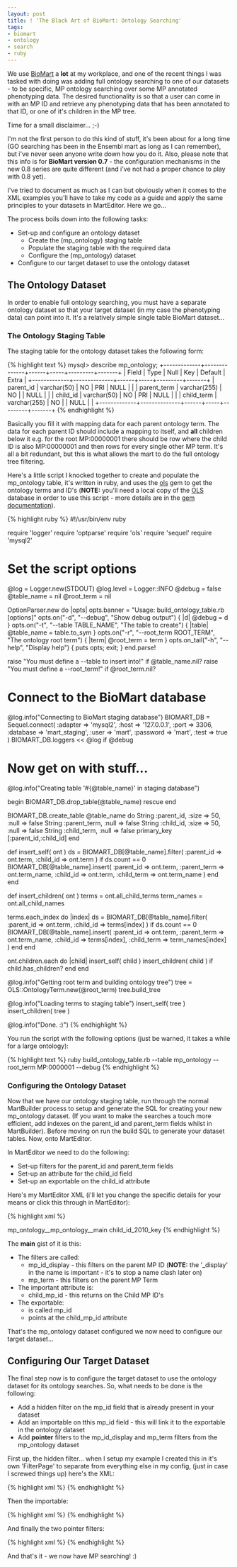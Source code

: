```yaml
---
layout: post
title: ! 'The Black Art of BioMart: Ontology Searching'
tags:
- biomart
- ontology
- search
- ruby
---
```


We use [BioMart](http://www.biomart.org) a **lot** at my workplace, and one of the recent things I was tasked with
doing was adding full ontology searching to one of our datasets - to be specific, MP ontology searching over some
MP annotated phenotyping data.  The desired functionality is so that a user can come in with an MP ID and retrieve
any phenotyping data that has been annotated to that ID, or one of it's children in the MP tree.

Time for a small disclaimer... ;-)

I'm not the first person to do this kind of stuff, it's been about for a long time (GO searching has been in the
Ensembl mart as long as I can remember), but i've never seen anyone write down how you do it.  Also, please note
that this info is for **BioMart version 0.7** - the configuration mechanisms in the new 0.8 series are quite
different (and i've not had a proper chance to play with 0.8 yet).

I've tried to document as much as I can but obviously when it comes to the XML examples
you'll have to take my code as a guide and apply the same principles to your datasets in MartEditor.  Here we go...

The process boils down into the following tasks:

* Set-up and configure an ontology dataset
  * Create the (mp\_ontology) staging table
  * Populate the staging table with the required data
  * Configure the (mp\_ontology) dataset
* Configure to our target dataset to use the ontology dataset

## The Ontology Dataset

In order to enable full ontology searching, you must have a separate ontology dataset so that your target dataset
(in my case the phenotyping data) can point into it.  It's a relatively simple single table BioMart dataset...

### The Ontology Staging Table

The staging table for the ontology dataset takes the following form:

{% highlight text %}
mysql> describe mp_ontology;
+-------------+--------------+------+-----+---------+-------+
| Field       | Type         | Null | Key | Default | Extra |
+-------------+--------------+------+-----+---------+-------+
| parent_id   | varchar(50)  | NO   | PRI | NULL    |       |
| parent_term | varchar(255) | NO   |     | NULL    |       |
| child_id    | varchar(50)  | NO   | PRI | NULL    |       |
| child_term  | varchar(255) | NO   |     | NULL    |       |
+-------------+--------------+------+-----+---------+-------+
{% endhighlight %}

Basically you fill it with mapping data for each parent ontology term.  The data for each parent ID should include
a mapping to itself, and **all** children below it e.g. for the root MP:00000001 there should be row where the child ID
is also MP:00000001 and then rows for every single other MP term.  It's all a bit redundant, but this is what allows
the mart to do the full ontology tree filtering.

Here's a little script I knocked together to create and populate the mp_ontology table, it's written in ruby, and uses
the [ols](https://rubygems.org/gems/ols) gem to get the ontology terms and ID's (**NOTE:** you'll need a local copy
of the [OLS](http://www.ebi.ac.uk/ontology-lookup/) database in order to use this script - more details are in the
[gem documentation](http://rubydoc.info/gems/ols/0.0.1/frames)).

{% highlight ruby %}
#!/usr/bin/env ruby

require 'logger'
require 'optparse'
require 'ols'
require 'sequel'
require 'mysql2'

# Set the script options

@log        = Logger.new(STDOUT)
@log.level  = Logger::INFO
@debug      = false
@table_name = nil
@root_term  = nil

OptionParser.new do |opts|
  opts.banner = "Usage: build_ontology_table.rb [options]"
  opts.on("-d", "--debug", "Show debug output")                    { |d| @debug = d }
  opts.on("-t", "--table TABLE_NAME", "The table to create")       { |table| @table_name = table.to_sym }
  opts.on("-r", "--root_term ROOT_TERM", "The ontology root term") { |term| @root_term = term }
  opts.on_tail("-h", "--help", "Display help")                     { puts opts; exit; }
end.parse!

raise "You must define a --table to insert into!" if @table_name.nil?
raise "You must define a --root_term!"            if @root_term.nil?

# Connect to the BioMart database

@log.info("Connecting to BioMart staging database")
BIOMART_DB = Sequel.connect(
  :adapter  => 'mysql2',
  :host     => '127.0.0.1',
  :port     => 3306,
  :database => 'mart_staging',
  :user     => 'mart',
  :password => 'mart',
  :test     => true
)
BIOMART_DB.loggers << @log if @debug

# Now get on with stuff...

@log.info("Creating table '#{@table_name}' in staging database")

begin
  BIOMART_DB.drop_table(@table_name)
rescue
end

BIOMART_DB.create_table @table_name do
  String :parent_id, :size => 50, :null => false
  String :parent_term, :null => false
  String :child_id, :size => 50, :null => false
  String :child_term, :null => false
  primary_key [:parent_id,:child_id]
end

def insert_self( ont )
  ds = BIOMART_DB[@table_name].filter( :parent_id => ont.term, :child_id => ont.term )
  if ds.count == 0
    BIOMART_DB[@table_name].insert(
      :parent_id   => ont.term,
      :parent_term => ont.term_name,
      :child_id    => ont.term,
      :child_term  => ont.term_name
    )
  end
end

def insert_children( ont )
  terms      = ont.all_child_terms
  term_names = ont.all_child_names

  terms.each_index do |index|
    ds = BIOMART_DB[@table_name].filter( :parent_id => ont.term, :child_id => terms[index] )
    if ds.count == 0
      BIOMART_DB[@table_name].insert(
        :parent_id   => ont.term,
        :parent_term => ont.term_name,
        :child_id    => terms[index],
        :child_term  => term_names[index]
      )
    end
  end

  ont.children.each do |child|
    insert_self( child )
    insert_children( child ) if child.has_children?
  end
end

@log.info("Getting root term and building ontology tree")
tree = OLS::OntologyTerm.new(@root_term)
tree.build_tree

@log.info("Loading terms to staging table")
insert_self( tree )
insert_children( tree )

@log.info("Done. :)")
{% endhighlight %}

You run the script with the following options (just be warned, it takes a while for a large ontology):

{% highlight text %}
ruby build_ontology_table.rb --table mp_ontology --root_term MP:0000001 --debug
{% endhighlight %}


### Configuring the Ontology Dataset

Now that we have our ontology staging table, run through the normal MartBuilder process to setup and
generate the SQL for creating your new mp\_ontology dataset.  (If you want to make the searches a touch more
efficient, add indexes on the parent\_id and parent\_term fields whilst in MartBuilder).  Before moving on
run the build SQL to generate your dataset tables.  Now, onto MartEditor.

In MartEditor we need to do the following:

* Set-up filters for the parent\_id and parent\_term fields
* Set-up an attribute for the child\_id field
* Set-up an exportable on the child\_id attribute

Here's my MartEditor XML (i'll let you change the specific details for your means or click this through in
MartEditor):

{% highlight xml %}
<?xml version="1.0" encoding="UTF-8"?>
<!DOCTYPE DatasetConfig>
<DatasetConfig dataset="mp_ontology" datasetID="13" displayName="Mammalian Phenotype (MP) Ontology" hideDisplay="true" interfaces="default" internalName="default" martUsers="default" modified="2011-04-19 10:06:02" softwareVersion="0.6" template="mp_ontology" type="TableSet" visible="0">
  <MainTable>mp_ontology__mp_ontology__main</MainTable>
  <Key>child_id_2010_key</Key>
  <Exportable attributes="child_mp_id" internalName="mp_id" linkName="mp_id" name="mp_id" type="link"/>
  <FilterPage displayName="FILTERS" internalName="filters">
    <FilterGroup displayName="FILTERS" internalName="filters">
      <FilterCollection displayName="mp ontology" internalName="mp_ontology">
        <FilterDescription displayName="MP ID" displayType="text" field="parent_id_2010_key" internalName="mp_id_display" key="child_id_2010_key" legal_qualifiers="=" qualifier="=" tableConstraint="main" type="text"/>
        <FilterDescription displayName="MP Term" displayType="text" field="parent_term_2010" internalName="mp_term" key="child_id_2010_key" legal_qualifiers="=" qualifier="=" tableConstraint="main" type="text"/>
      </FilterCollection>
    </FilterGroup>
  </FilterPage>
  <AttributePage displayName="ATTRIBUTES" internalName="attributes" outFormats="html,txt,csv,tsv,xls">
    <AttributeGroup displayName="FEATURES" internalName="features">
      <AttributeCollection displayName="mp ontology" internalName="mp_ontology">
        <AttributeDescription displayName="Parent ID" field="parent_id_2010_key" internalName="parent_mp_id" key="child_id_2010_key" maxLength="255" tableConstraint="main"/>
        <AttributeDescription displayName="Parent Term" field="parent_term_2010" internalName="parent_mp_term" key="child_id_2010_key" maxLength="255" tableConstraint="main"/>
        <AttributeDescription displayName="Child ID" field="child_id_2010_key" internalName="child_mp_id" key="child_id_2010_key" maxLength="255" tableConstraint="main"/>
        <AttributeDescription displayName="Child Term" field="child_term_2010" internalName="child_mp_term" key="child_id_2010_key" maxLength="255" tableConstraint="main"/>
      </AttributeCollection>
    </AttributeGroup>
  </AttributePage>
</DatasetConfig>
{% endhighlight %}

The **main** gist of it is this:

* The filters are called:
  * mp\_id\_display - this filters on the parent MP ID (**NOTE:** the '\_display' in the name is important - it's to stop a name clash later on)
  * mp\_term - this filters on the parent MP Term
* The important attribute is:
  * child\_mp\_id - this returns on the Child MP ID's
* The exportable:
  * is called mp\_id
  * points at the child\_mp\_id attribute

That's the mp\_ontology dataset configured we now need to configure our target dataset...

## Configuring Our Target Dataset

The final step now is to configure the target dataset to use the ontology dataset for its ontology searches.
So, what needs to be done is the following:

* Add a hidden filter on the mp\_id field that is already present in your dataset
* Add an importable on tthis mp\_id field - this will link it to the exportable in the ontology dataset
* Add **pointer** filters to the mp\_id\_display and mp\_term filters from the mp\_ontology dataset

First up, the hidden filter...  when I setup my example I created this in it's own 'FilterPage' to separate from
everything else in my config, (just in case I screwed things up) here's the XML:

{% highlight xml %}
<FilterPage hideDisplay="true" internalName="mp_ontology">
  <FilterGroup hideDisplay="true" internalName="mp_ontology">
    <FilterCollection hideDisplay="true" internalName="param_level_heatmap_mp_id">
      <FilterDescription displayName="MP ID" displayType="text" field="mp_term" hideDisplay="true" internalName="param_level_heatmap_mp_id" key="id_1024_key" legal_qualifiers="=" qualifier="=" tableConstraint="phenotyping__param_level_heatmap__dm" type="text"/>
    </FilterCollection>
  </FilterGroup>
</FilterPage>
{% endhighlight %}

Then the importable:

{% highlight xml %}
<Importable filters="param_level_heatmap_mp_id" internalName="mp_id" linkName="mp_id" name="mp_id" type="link"/>
{% endhighlight %}

And finally the two pointer filters:

{% highlight xml %}
<FilterCollection displayName="MP ID" internalName="param_level_heatmap_mp_id_display">
  <FilterDescription displayName="MP ID" internalName="param_level_heatmap_mp_id_display" pointerDataset="mp_ontology" pointerFilter="mp_id_display" pointerInterface="default" tableConstraint="phenotyping__"/>
</FilterCollection>
<FilterCollection displayName="MP Term" internalName="param_level_heatmap_mp_term">
  <FilterDescription displayName="MP Term" internalName="param_level_heatmap_mp_term" pointerDataset="mp_ontology" pointerFilter="mp_term" pointerInterface="default" tableConstraint="phenotyping__"/>
</FilterCollection>
{% endhighlight %}

And that's it - we now have MP searching! :)
